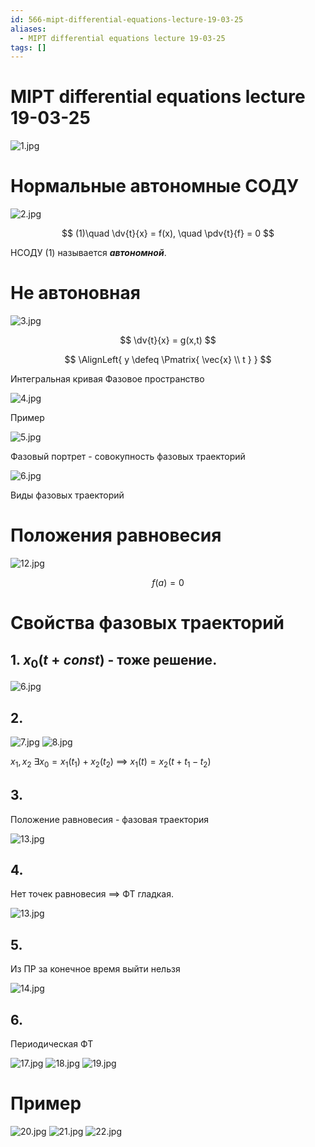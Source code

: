 ```yaml
---
id: 566-mipt-differential-equations-lecture-19-03-25
aliases:
  - MIPT differential equations lecture 19-03-25
tags: []
---
```


# MIPT differential equations lecture 19-03-25

![1.jpg](assets/imgs/19-03-25_11-36-15_361_IMG_20250319_104217.jpg)

# Нормальные автономные СОДУ

![2.jpg](assets/imgs/19-03-25_11-36-15_981_IMG_20250319_105348.jpg)

$$
(1)\quad \dv{t}{x} = f(x), \quad \pdv{t}{f} = 0
$$

НСОДУ (1) называется **_автономной_**.

# Не автоновная

![3.jpg](assets/imgs/19-03-25_11-36-15_660_IMG_20250319_105354.jpg)

$$
\dv{t}{x} = g(x,t)
$$

$$
\AlignLeft{
y \defeq \Pmatrix{
\vec{x} \\ t
}
}
$$

Интегральная кривая
Фазовое пространство

![4.jpg](assets/imgs/19-03-25_11-36-15_831_IMG_20250319_110008.jpg)

Пример

![5.jpg](assets/imgs/19-03-25_11-36-15_512_IMG_20250319_110521.jpg)

Фазовый портрет - совокупность фазовых траекторий

![6.jpg](assets/imgs/19-03-25_11-36-15_838_IMG_20250319_112940.jpg)

Виды фазовых траекторий

# Положения равновесия

![12.jpg](assets/imgs/19-03-25_11-36-15_884_IMG_20250319_113452.jpg)

$$
f(a) = 0
$$

# Свойства фазовых траекторий

## 1. $x_0(t + const)$ - тоже решение.

![6.jpg](assets/imgs/19-03-25_11-36-15_838_IMG_20250319_112940.jpg)

## 2.

![7.jpg](assets/imgs/19-03-25_11-36-15_362_IMG_20250319_112942.jpg)
![8.jpg](assets/imgs/19-03-25_11-36-15_936_IMG_20250319_112946.jpg)

$x_1, x_2$
$\exists x_0 = x_1(t_1) + x_2(t_2)$
$\implies$
$x_1(t) = x_2(t + t_1 - t_2)$

## 3.

Положение равновесия - фазовая траектория

![13.jpg](assets/imgs/19-03-25_12-23-18_243_IMG_20250319_114422.jpg)

## 4.

Нет точек равновесия $\implies$ ФТ гладкая.

![13.jpg](assets/imgs/19-03-25_12-23-18_243_IMG_20250319_114422.jpg)

## 5.

Из ПР за конечное время выйти нельзя

![14.jpg](assets/imgs/19-03-25_12-23-18_786_IMG_20250319_114426.jpg)

## 6.

Периодическая ФТ

![17.jpg](assets/imgs/19-03-25_12-23-18_451_IMG_20250319_115200.jpg)
![18.jpg](assets/imgs/19-03-25_12-23-18_748_IMG_20250319_115836.jpg)
![19.jpg](assets/imgs/19-03-25_12-23-18_055_IMG_20250319_120305.jpg)

# Пример

![20.jpg](assets/imgs/19-03-25_12-23-18_819_IMG_20250319_121026.jpg)
![21.jpg](assets/imgs/19-03-25_12-23-18_086_IMG_20250319_121307.jpg)
![22.jpg](assets/imgs/19-03-25_12-23-18_480_IMG_20250319_121318.jpg)
